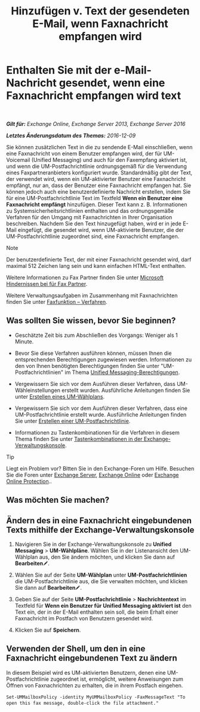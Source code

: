 ﻿---
title: 'Hinzufügen v. Text der gesendeten E-Mail, wenn Faxnachricht empfangen wird'
TOCTitle: Enthalten Sie mit der e-Mail-Nachricht gesendet, wenn eine Faxnachricht empfangen wird text
ms:assetid: 48244e58-b7d6-4f0e-bbae-d22bf0fc11ff
ms:mtpsurl: https://technet.microsoft.com/de-de/library/Bb201684(v=EXCHG.150)
ms:contentKeyID: 51409283
ms.date: 05/23/2018
mtps_version: v=EXCHG.150
ms.translationtype: MT
---

# Enthalten Sie mit der e-Mail-Nachricht gesendet, wenn eine Faxnachricht empfangen wird text

 

_**Gilt für:** Exchange Online, Exchange Server 2013, Exchange Server 2016_

_**Letztes Änderungsdatum des Themas:** 2016-12-09_

Sie können zusätzlichen Text in die zu sendende E-Mail einschließen, wenn eine Faxnachricht von einem Benutzer empfangen wird, der für UM-Voicemail (Unified Messaging) und auch für den Faxempfang aktiviert ist, und wenn die UM-Postfachrichtlinie ordnungsgemäß für die Verwendung eines Faxpartneranbieters konfiguriert wurde. Standardmäßig gibt der Text, der verwendet wird, wenn ein UM-aktivierter Benutzer eine Faxnachricht empfängt, nur an, dass der Benutzer eine Faxnachricht empfangen hat. Sie können jedoch auch eine benutzerdefinierte Nachricht erstellen, indem Sie für eine UM-Postfachrichtlinie Text im Textfeld **Wenn ein Benutzer eine Faxnachricht empfängt** hinzufügen. Dieser Text kann z. B. Informationen zu Systemsicherheitsrichtlinien enthalten und das ordnungsgemäße Verfahren für den Umgang mit Faxnachrichten in Ihrer Organisation beschreiben. Nachdem Sie den Text hinzugefügt haben, wird er in jede E-Mail eingefügt, die gesendet wird, wenn UM-aktivierte Benutzer, die der UM-Postfachrichtlinie zugeordnet sind, eine Faxnachricht empfangen.


> [!NOTE]
> Der benutzerdefinierte Text, der mit einer Faxnachricht gesendet wird, darf maximal 512 Zeichen lang sein und kann einfachen HTML-Text enthalten.



Weitere Informationen zu Fax Partner finden Sie unter [Microsoft Hindernissen bei für Fax Partner](https://go.microsoft.com/fwlink/?linkid=190238).

Weitere Verwaltungsaufgaben im Zusammenhang mit Faxnachrichten finden Sie unter [Faxfunktion – Verfahren](faxing-procedures-exchange-2013-help.md).

## Was sollten Sie wissen, bevor Sie beginnen?

  - Geschätzte Zeit bis zum Abschließen des Vorgangs: Weniger als 1 Minute.

  - Bevor Sie diese Verfahren ausführen können, müssen Ihnen die entsprechenden Berechtigungen zugewiesen werden. Informationen zu den von Ihnen benötigten Berechtigungen finden Sie unter "UM-Postfachrichtlinien" im Thema [Unified Messaging-Berechtigungen](unified-messaging-permissions-exchange-2013-help.md).

  - Vergewissern Sie sich vor dem Ausführen dieser Verfahren, dass UM-Wähleinstellungen erstellt wurden. Ausführliche Anleitungen finden Sie unter [Erstellen eines UM-Wählplans](https://review.docs.microsoft.com/de-de/exchange/voice-mail-unified-messaging/connect-voice-mail-system/create-um-dial-plan).

  - Vergewissern Sie sich vor dem Ausführen dieser Verfahren, dass eine UM-Postfachrichtlinie erstellt wurde. Ausführliche Anleitungen finden Sie unter [Erstellen einer UM-Postfachrichtlinie](https://review.docs.microsoft.com/de-de/exchange/voice-mail-unified-messaging/set-up-voice-mail/create-um-mailbox-policy).

  - Informationen zu Tastenkombinationen für die Verfahren in diesem Thema finden Sie unter [Tastenkombinationen in der Exchange-Verwaltungskonsole](keyboard-shortcuts-in-the-exchange-admin-center-exchange-online-protection-help.md).


> [!TIP]
> Liegt ein Problem vor? Bitten Sie in den Exchange-Foren um Hilfe. Besuchen Sie die Foren unter <A href="https://go.microsoft.com/fwlink/p/?linkid=60612">Exchange Server</A>, <A href="https://go.microsoft.com/fwlink/p/?linkid=267542">Exchange Online</A> oder <A href="https://go.microsoft.com/fwlink/p/?linkid=285351">Exchange Online Protection</A>..



## Was möchten Sie machen?

## Ändern des in eine Faxnachricht eingebundenen Texts mithilfe der Exchange-Verwaltungskonsole

1.  Navigieren Sie in der Exchange-Verwaltungskonsole zu **Unified Messaging** \> **UM-Wählpläne**. Wählen Sie in der Listenansicht den UM-Wählplan aus, den Sie ändern möchten, und klicken Sie dann auf **Bearbeiten**![Bearbeitungssymbol](images/Bb124582.6f53ccb2-1f13-4c02-bea0-30690e6ea71d(EXCHG.150).gif "Bearbeitungssymbol").

2.  Wählen Sie auf der Seite **UM-Wählplan** unter **UM-Postfachrichtlinien** die UM-Postfachrichtlinie aus, die Sie verwalten möchten, und klicken Sie dann auf **Bearbeiten**![Bearbeitungssymbol](images/Bb124582.6f53ccb2-1f13-4c02-bea0-30690e6ea71d(EXCHG.150).gif "Bearbeitungssymbol").

3.  Geben Sie auf der Seite **UM-Postfachrichtlinie** \> **Nachrichtentext** im Textfeld für **Wenn ein Benutzer für Unified Messaging aktiviert ist** den Text ein, der in der E-Mail enthalten sein soll, die beim Erhalt einer Faxnachricht im Postfach von Benutzern gesendet wird.

4.  Klicken Sie auf **Speichern**.

## Verwenden der Shell, um den in eine Faxnachricht eingebundenen Text zu ändern

In diesem Beispiel wird es UM-aktivierten Benutzern, denen eine UM-Postfachrichtlinie zugeordnet ist, ermöglicht, weitere Anweisungen zum Öffnen von Faxnachrichten zu erhalten, die in ihrem Postfach eingehen.

    Set-UMMailboxPolicy -identity MyUMMailboxPolicy -FaxMessageText "To open this fax message, double-click the file attachment."

